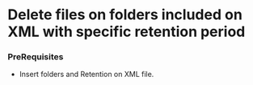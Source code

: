 # Delete files on folders included on XML with specific retention period 

### PreRequisites
* Insert folders and Retention on XML file.
